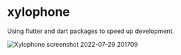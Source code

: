 # xylophone

Using flutter and dart packages to speed  up development.

![Xylophone screenshot 2022-07-29 201709](https://user-images.githubusercontent.com/95565650/181820428-f0ea9c1b-ccf9-4927-a92b-7f1d80a29d63.png)
